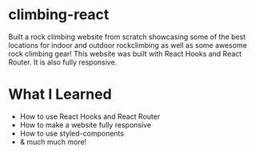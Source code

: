 # climbing-react
Built a rock climbing website from scratch showcasing some of the best locations for indoor and outdoor rockclimbing as well as some awesome rock climbing gear!
This website was built with React Hooks and React Router. It is also fully responsive.

# What I Learned
* How to use React Hooks and React Router
* How to make a website fully responsive
* How to use styled-components
* & much much more!

